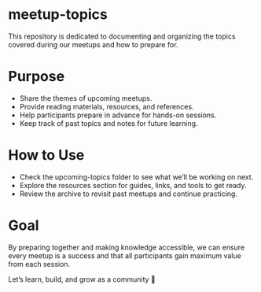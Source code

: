 # meetup-topics
This repository is dedicated to documenting and organizing the topics covered during our meetups and how to prepare for.

# Purpose
- Share the themes of upcoming meetups.
- Provide reading materials, resources, and references.
- Help participants prepare in advance for hands-on sessions.
- Keep track of past topics and notes for future learning.

# How to Use
- Check the upcoming-topics folder to see what we’ll be working on next.
- Explore the resources section for guides, links, and tools to get ready.
- Review the archive to revisit past meetups and continue practicing.

# Goal
By preparing together and making knowledge accessible, we can ensure every meetup is a success and that all participants gain maximum value from each session.

Let’s learn, build, and grow as a community 🚀
